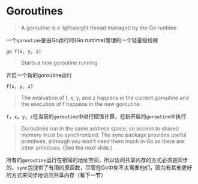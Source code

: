 # Goroutines

>A goroutine is a lightweight thread managed by the Go runtime.

一个`goroutine`是由Go运行时(Go runtime)管理的一个轻量级线程
```
go f(x, y, z)
```
>Starts a new goroutine running

开启一个新的goroutine运行
```
f(x, y, z)
```
>The evaluation of f, x, y, and z happens in the current goroutine and the execution of f happens in the new goroutine.

`f`，`x`，`y`，`z`在当前的`goroutine`中进行赋值计算，在新开启的`goroutine`中执行

> Goroutines run in the same address space, so access to shared memory must be synchronized. The sync package provides useful primitives, although you won't need them much in Go as there are other primitives. (See the next slide.)

所有的`goroutine`运行在相同的地址空间，所以访问共享内存的方式必须是同步的。`sync`包提供了有用的原函数，尽管在Go中你不太需要他们，因为有其他更好的方式来同步地访问共享内存（看下一节）
